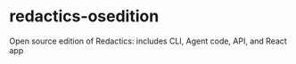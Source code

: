 # redactics-osedition
Open source edition of Redactics: includes CLI, Agent code, API, and React app
